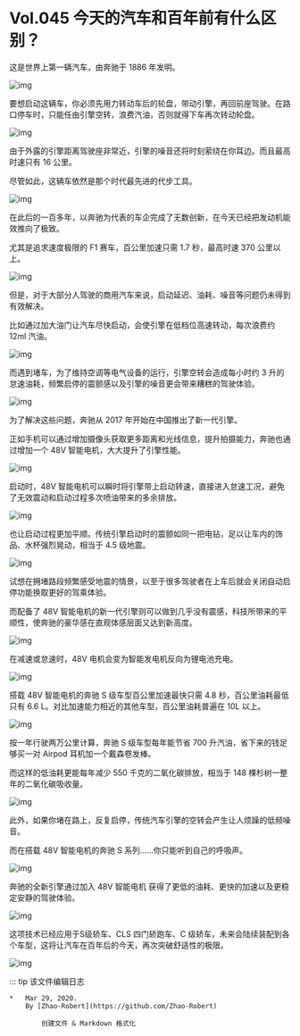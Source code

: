 # Vol.045 今天的汽车和百年前有什么区别？

这是世界上第一辆汽车，由奔驰于 1886 年发明。

![img](https://paperclip.host/static/U6yRaDu1Naa5WIfy4EEFia4I8Ta89wib2D6ZgA1icGumHzmaJvAwzKiaJ1JvpfPkZ9MrwdbTYtPS41l48QO1TpgELg.png)

要想启动这辆车，你必须先用力转动车后的轮盘，带动引擎，再回前座驾驶。在路口停车时，只能任由引擎空转，浪费汽油，否则就得下车再次转动轮盘。

![img](https://paperclip.host/static/U6yRaDu1Naa5WIfy4EEFia4I8Ta89wib2DBSwIicLpibH62EMfaBXEsdriaIUCVsIeAkWMNDuPtLaCic3hhAzlUAQz7w.gif)

由于外露的引擎距离驾驶座非常近，引擎的噪音还将时刻萦绕在你耳边。而且最高时速只有 16 公里。

尽管如此，这辆车依然是那个时代最先进的代步工具。

![img](https://paperclip.host/static/U6yRaDu1Naa5WIfy4EEFia4I8Ta89wib2D0jwNPUyttltPSiaGGAjjpmFwibZwwVUCicRCqO0bAfFQVrcXdmE6p3OUw.gif)

在此后的一百多年，以奔驰为代表的车企完成了无数创新，在今天已经把发动机能效推向了极致。

尤其是追求速度极限的 F1 赛车，百公里加速只需 1.7 秒，最高时速 370 公里以上。

![img](https://paperclip.host/static/U6yRaDu1Naa5WIfy4EEFia4I8Ta89wib2D1F3gd7gpPjxcnGwyIgBgpr3Puj0ltGEV1ibcMLHnAhuMyySCrVicIRlw.gif)

但是，对于大部分人驾驶的商用汽车来说，启动延迟、油耗、噪音等问题仍未得到有效解决。

比如通过加大油门让汽车尽快启动，会使引擎在低档位高速转动，每次浪费约 12ml 汽油。

![img](https://paperclip.host/static/U6yRaDu1Naa5WIfy4EEFia4I8Ta89wib2Dia0kEcO1FPTOQwOFJCe6oZATUiafDk4g5ic8laH1BXccPIbCgOv4JXCWg.gif)

而遇到堵车，为了维持空调等电气设备的运行，引擎空转会造成每小时约 3 升的怠速油耗，频繁启停的震颤感以及引擎的噪音更会带来糟糕的驾驶体验。

![img](https://paperclip.host/static/U6yRaDu1Naa5WIfy4EEFia4I8Ta89wib2DaHtXtbEiaSejccvGnobTNNlK2Ko8J8b3XPznJ75985CqMjeic2Y3pxeQ.gif)

为了解决这些问题，奔驰从 2017 年开始在中国推出了新一代引擎。

正如手机可以通过增加摄像头获取更多距离和光线信息，提升拍摄能力，奔驰也通过增加一个 48V 智能电机，大大提升了引擎性能。

![img](https://paperclip.host/static/U6yRaDu1Naa5WIfy4EEFia4I8Ta89wib2DUHtOObrrSDBxChTdfS2QqlrgRiahkUQ55eewicXHLKcic72fITtCQrWNw.gif)

启动时，48V 智能电机可以瞬时将引擎带上启动转速，直接进入怠速工况，避免了无效震动和启动过程多次喷油带来的多余排放。

![img](https://paperclip.host/static/U6yRaDu1Naa5WIfy4EEFia4I8Ta89wib2D6pv9nLbqgFdedK76yicaJgwhv2eFic3ZumSk8QTRpDDMXnXYuYRkkJow.gif)

也让启动过程更加平顺。传统引擎启动时的震颤如同一把电钻，足以让车内的饰品、水杯强烈晃动，相当于 4.5 级地震。

![img](https://paperclip.host/static/U6yRaDu1Naa5WIfy4EEFia4I8Ta89wib2DM4YqWrYw0M7CDVX4MpOevGajuJK1iaScMBhhSARsE8b5pWObkLuBiarg.gif)

试想在拥堵路段频繁感受地震的情景，以至于很多驾驶者在上车后就会关闭自动启停功能换取更好的驾乘体验。

而配备了 48V 智能电机的新一代引擎则可以做到几乎没有震感，科技所带来的平顺性，使奔驰的豪华感在直观体感层面又达到新高度。

![img](https://paperclip.host/static/U6yRaDu1Naa5WIfy4EEFia4I8Ta89wib2DiariaOJy6vkv7jPF0ztXlIIneBq7TrSFHBJBXp2dicMZcns1Uc7hD9uDA.gif)

在减速或怠速时，48V 电机会变为智能发电机反向为锂电池充电。

![img](https://paperclip.host/static/U6yRaDu1Naa5WIfy4EEFia4I8Ta89wib2DPicLzJtj3yYbwfrjEvR7Mt4mzFjV5aHytibRgMn01iaPNaR3RjgFPgCUw.gif)

搭载 48V 智能电机的奔驰 S 级车型百公里加速最快只需 4.8 秒，百公里油耗最低只有 6.6 L。对比加速能力相近的其他车型，百公里油耗普遍在 10L 以上。

![img](https://paperclip.host/static/U6yRaDu1Naa5WIfy4EEFia4I8Ta89wib2Dh5xERpNl93EwPOuAJaibR0HbgxafdyyvenDNBwGfXPziaxBAodYsqUHw.gif)

按一年行驶两万公里计算，奔驰 S 级车型每年能节省 700 升汽油，省下来的钱足够买一对 Airpod 耳机加一个戴森卷发棒。

而这样的低油耗更能每年减少 550 千克的二氧化碳排放，相当于 148 棵杉树一整年的二氧化碳吸收量。

![img](https://paperclip.host/static/U6yRaDu1Naa5WIfy4EEFia4I8Ta89wib2DcFicWP7YGHKb92ZMHW0DyGPjcEY93THk8iaicw2z9yU0CoW04lMsVmkwQ.gif)

此外，如果你堵在路上，反复启停，传统汽车引擎的空转会产生让人烦躁的低频噪音。

而在搭载 48V 智能电机的奔驰 S 系列……你只能听到自己的呼吸声。

![img](https://paperclip.host/static/U6yRaDu1Naa5WIfy4EEFia4I8Ta89wib2DffibSf5PPBuyJ8D1RcEJ4ClR8iaeEib7h7lb2oiccF1xrB5cILRSc5Jxaw.gif)

奔驰的全新引擎通过加入 48V 智能电机 获得了更低的油耗、更快的加速以及更稳定安静的驾驶体验。

![img](https://paperclip.host/static/U6yRaDu1Naa5WIfy4EEFia4I8Ta89wib2DDIyq6Rq3UtmBmUPY6QLz1N5Vmn97OVI1EXsKKKHm8wyjESf6mcvlwQ.gif)

这项技术已经应用于S级轿车、CLS 四门轿跑车、C 级轿车，未来会陆续装配到各个车型，这将让汽车在百年后的今天，再次突破舒适性的极限。

![img](https://paperclip.host/static/U6yRaDu1NaZUXHbo8ia3Aic2a3ApiaUicPpskJOxV9ve3YdmiaxxpBOnWoibBYZQOp9F1oPE0RjLj9YxFjUKiaKmF8zjQ.gif)

::: tip 该文件编辑日志

	* 	Mar 29, 2020.
		By [Zhao-Robert](https://github.com/Zhao-Robert)
	
			创建文件 & Markdown 格式化
